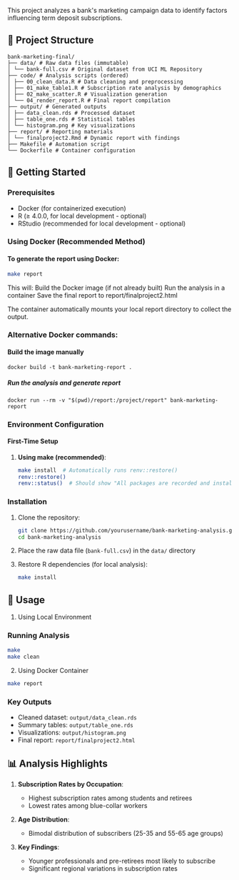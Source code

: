 
This project analyzes a bank's marketing campaign data to identify factors influencing term deposit subscriptions.

## 📂 Project Structure

```
bank-marketing-final/
├── data/ # Raw data files (immutable)
│ └── bank-full.csv # Original dataset from UCI ML Repository
├── code/ # Analysis scripts (ordered)
│ ├── 00_clean_data.R # Data cleaning and preprocessing
│ ├── 01_make_table1.R # Subscription rate analysis by demographics
│ ├── 02_make_scatter.R # Visualization generation
│ └── 04_render_report.R # Final report compilation
├── output/ # Generated outputs
│ ├── data_clean.rds # Processed dataset
│ ├── table_one.rds # Statistical tables
│ └── histogram.png # Key visualizations
├── report/ # Reporting materials
│ └── finalproject2.Rmd # Dynamic report with findings
├── Makefile # Automation script
└── Dockerfile # Container configuration
```


## 🚀 Getting Started

### Prerequisites
- Docker (for containerized execution)
- R (≥ 4.0.0, for local development - optional)
- RStudio (recommended for local development - optional)

### Using Docker (Recommended Method)

#### To generate the report using Docker:

```bash
make report
```
This will:
Build the Docker image (if not already built)
Run the analysis in a container
Save the final report to report/finalproject2.html

The container automatically mounts your local report directory to collect the output.

### Alternative Docker commands:
#### Build the image manually
```
docker build -t bank-marketing-report .
```

##### Run the analysis and generate report
```
docker run --rm -v "$(pwd)/report:/project/report" bank-marketing-report
```

### Environment Configuration

#### First-Time Setup
1. **Using make (recommended)**:
   ```bash
   make install  # Automatically runs renv::restore()
   renv::restore()
   renv::status()  # Should show "All packages are recorded and installed"
   ```
### Installation
1. Clone the repository:
   ```bash
   git clone https://github.com/yourusername/bank-marketing-analysis.git
   cd bank-marketing-analysis
   ```

2. Place the raw data file (`bank-full.csv`) in the `data/` directory
3. Restore R dependencies (for local analysis):
   ```bash
   make install
   ```
## 🔧 Usage
1. Using Local Environment
### Running Analysis
  ```bash
  make
  make clean
  ```
2. Using Docker Container
  ```bash
  make report
  ```

### Key Outputs
- Cleaned dataset: `output/data_clean.rds`
- Summary tables: `output/table_one.rds`
- Visualizations: `output/histogram.png`
- Final report: `report/finalproject2.html`

## 📊 Analysis Highlights

1. **Subscription Rates by Occupation**:
   - Highest subscription rates among students and retirees
   - Lowest rates among blue-collar workers

2. **Age Distribution**:
   - Bimodal distribution of subscribers (25-35 and 55-65 age groups)

3. **Key Findings**:
   - Younger professionals and pre-retirees most likely to subscribe
   - Significant regional variations in subscription rates


